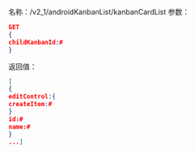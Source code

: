 名称：/v2_1/androidKanbanList/kanbanCardList
参数：
```json
GET
{
childKanbanId:#
}
```
返回值：
```json
[
{
editControl:{
createItem:#
}
id:#
name:#
}
...]
```
